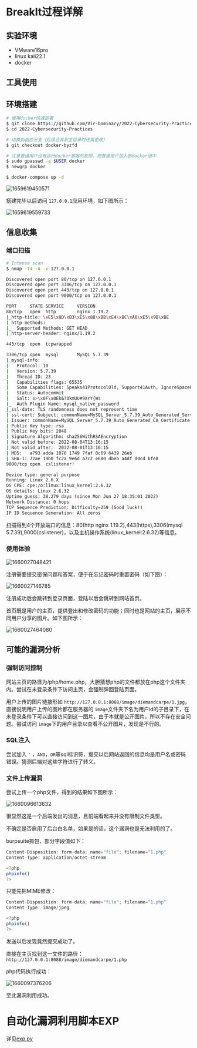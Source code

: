 # BreakIt过程详解

## 实验环境

* VMware16pro
* linux kali22.1
* docker

## 工具使用

## 环境搭建

```bash
# 使用docker快速部署
$ git clone https://github.com/Vir-Dominary/2022-Cybersecurity-Practices.git
$ cd 2022-Cybersecurity-Practices

# 切换到相应分支（后续合并到主目录时还需更改）
$ git checkout docker-byzfd 

# 注意普通用户没有运行docker容器的权限，把普通用户加入到docker组中
$ sudo gpasswd -a $USER docker 
$ newgrp docker

$ docker-compose up -d
```

![1659619450571](img/1659619450571.png)

搭建完毕以后访问 ``127.0.0.1``应用环境，如下图所示：

![1659619559733](img/1659619559733.png)

## 信息收集

### 端口扫描

```bash
# Intense scan
$ nmap -T4 -A -v 127.0.0.1

Discovered open port 80/tcp on 127.0.0.1
Discovered open port 3306/tcp on 127.0.0.1
Discovered open port 443/tcp on 127.0.0.1
Discovered open port 9000/tcp on 127.0.0.1

PORT     STATE SERVICE     VERSION
80/tcp   open  http        nginx 1.19.2
|_http-title: \xE5\x8D\xB3\xE5\x88\xBB\xE4\xBC\xA0\xE5\x9B\xBE
| http-methods: 
|_  Supported Methods: GET HEAD
|_http-server-header: nginx/1.19.2

443/tcp  open  tcpwrapped

3306/tcp open  mysql       MySQL 5.7.39
| mysql-info: 
|   Protocol: 10
|   Version: 5.7.39
|   Thread ID: 23
|   Capabilities flags: 65535
|   Some Capabilities: Speaks41ProtocolOld, Support41Auth, IgnoreSpaceBeforeParenthesis, LongColumnFlag, InteractiveClient, SupportsLoadDataLocal, SwitchToSSLAfterHandshake, SupportsTransactions, Speaks41ProtocolNew, IgnoreSigpipes, ConnectWithDatabase, SupportsCompression, LongPassword, ODBCClient, DontAllowDatabaseTableColumn, FoundRows, SupportsMultipleStatments, SupportsMultipleResults, SupportsAuthPlugins
|   Status: Autocommit
|   Salt: s>\x0F\x0Ek&?OkmUU#9XrY{Ws
|_  Auth Plugin Name: mysql_native_password
|_ssl-date: TLS randomness does not represent time
| ssl-cert: Subject: commonName=MySQL_Server_5.7.39_Auto_Generated_Server_Certificate
| Issuer: commonName=MySQL_Server_5.7.39_Auto_Generated_CA_Certificate
| Public Key type: rsa
| Public Key bits: 2048
| Signature Algorithm: sha256WithRSAEncryption
| Not valid before: 2022-08-04T13:16:15
| Not valid after:  2032-08-01T13:16:15
| MD5:   a793 adda 1076 1749 7faf 0c69 6439 26eb
|_SHA-1: 72ae 19b0 fc2a 9e6d a7c2 e680 dbeb a4df d0cd bfe8
9000/tcp open  cslistener?

Device type: general purpose
Running: Linux 2.6.X
OS CPE: cpe:/o:linux:linux_kernel:2.6.32
OS details: Linux 2.6.32
Uptime guess: 38.279 days (since Mon Jun 27 18:35:01 2022)
Network Distance: 0 hops
TCP Sequence Prediction: Difficulty=259 (Good luck!)
IP ID Sequence Generation: All zeros

```

扫描得到4个开放端口的信息：80(http nginx 1.19.2),443(https),3306(mysql 5.7.39),9000(cslistener)，以及主机操作系统(linux_kernel:2.6.32)等信息。

### 使用体验

![1660027048421](img/1660027048421.png)

注册需要提交密保问题和答案，便于在忘记密码时重置密码（如下图）：

![1660027146785](img/1660027146785.png)

注册成功后会跳转到登录页面，登陆以后会跳转到网站首页。

首页既是用户的主页，提供登出和修改密码的功能；同时也是网站的主页，展示不同用户分享的图片。如下图所示：

![1660027464080](img/1660027464080.png)

## 可能的漏洞分析

### 强制访问控制

网站主页的路径为/php/home.php，大胆猜想php的文件都放在php这个文件夹内。尝试在未登录条件下访问主页，会强制弹回登陆页面。

用户上传的图片链接形如 ``http://127.0.0.1:8088/image/diemandcarpe/1.jpg``，直接说明用户上传的图片都在服务器的 ``image``文件夹下名为用户id的子目录下，在未登录条件下可以直接访问到这一图片，由于本就是公开图片，所以不存在安全问题。尝试访问 ``image``下的用户目录以查看不公开图片，发现是不行的。

### SQL注入

尝试加入 ``'`` ，``AND``，``OR``等sql标识符，提交以后网站返回的信息均是用户名或密码错误。猜测后端对这些字符进行了转义。

### 文件上传漏洞

尝试上传一个php文件，得到的结果如下图所示：

![1660096613632](img/1660096613632.png)

很显然这是一个后端发出的消息，且前端看起来并没有限制文件类型。

不确定是否启用了后台白名单，如果是的话，这个漏洞也是无法利用的了。

burpsuite抓包，部分字段值如下：

```js
Content-Disposition: form-data; name="file"; filename="1.php"
Content-Type: application/octet-stream

<?php
phpinfo()
?>
```

只能先把MIME修改：

```js
Content-Disposition: form-data; name="file"; filename="1.php"
Content-Type: image/jpeg

<?php
phpinfo()
?>
```

发送以后发现竟然提交成功了。

直接在主页找到这一文件的路径：``http://127.0.0.1:8088/image/diemandcarpe/1.php``

php代码执行成功：

![1660097376206](img/1660097376206.png)

至此漏洞利用成功。

# 自动化漏洞利用脚本EXP

详见[exp.py](./exp.py)
